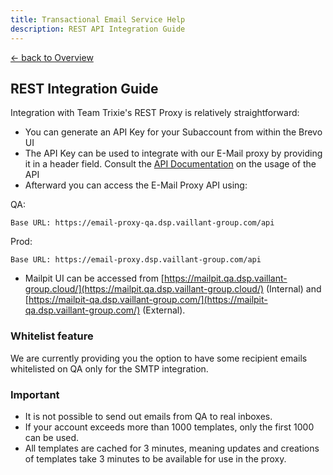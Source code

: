 ```yaml
---
title: Transactional Email Service Help
description: REST API Integration Guide
---
```


[&larr; back to Overview](/email)

## REST Integration Guide
Integration with Team Trixie's REST Proxy is relatively straightforward:

* You can generate an API Key for your Subaccount from within the Brevo UI
* The API Key can be used to integrate with our E-Mail proxy by providing it in a header field. Consult the [API Documentation](api-documentation.html) on the usage of the API
* Afterward you can access the E-Mail Proxy API using:

QA:
```
Base URL: https://email-proxy-qa.dsp.vaillant-group.com/api
```
Prod:
```
Base URL: https://email-proxy.dsp.vaillant-group.com/api
```

* Mailpit UI can be accessed from [https://mailpit.qa.dsp.vaillant-group.cloud/](https://mailpit.qa.dsp.vaillant-group.cloud/) (Internal) and [https://mailpit-qa.dsp.vaillant-group.com/](https://mailpit-qa.dsp.vaillant-group.com/) (External).

### Whitelist feature
We are currently providing you the option to have some recipient emails whitelisted on QA only for the SMTP integration.

### Important 
* It is not possible to send out emails from QA to real inboxes.
* If your account exceeds more than 1000 templates, only the first 1000 can be used.
* All templates are cached for 3 minutes, meaning updates and creations of templates take 3 minutes to be available for use in the proxy.